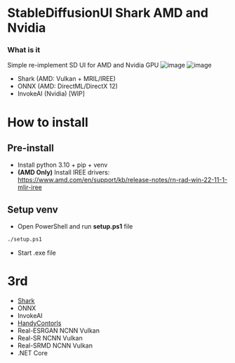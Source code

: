 # StableDiffusionUI Shark AMD and Nvidia
### What is it
Simple re-implement SD UI for AMD and Nvidia GPU 
![image](https://user-images.githubusercontent.com/13867290/216797865-6303b710-84dd-4812-8d26-fbe6c8b3cd19.png)
![image](https://user-images.githubusercontent.com/13867290/216797870-3f05fd70-41b0-41e5-b9ea-e7f41f294b65.png)

* Shark (AMD: Vulkan + MRIL/IREE)
* ONNX (AMD: DirectML/DirectX 12)
* InvokeAI (Nvidia) [WIP]

# How to install
## Pre-install
* Install python 3.10 + pip + venv
* __(AMD Only)__ Install IREE drivers: https://www.amd.com/en/support/kb/release-notes/rn-rad-win-22-11-1-mlir-iree
## Setup venv
* Open PowerShell and run __setup.ps1__ file
```cmd
./setup.ps1
```
* Start .exe file

# 3rd 
* [Shark](https://github.com/nod-ai/SHARK)
* ONNX
* InvokeAI
* [HandyContorls](https://github.com/HandyOrg/HandyControl)
* Real-ESRGAN NCNN Vulkan
* Real-SR NCNN Vulkan
* Real-SRMD NCNN Vulkan
* .NET Core 
